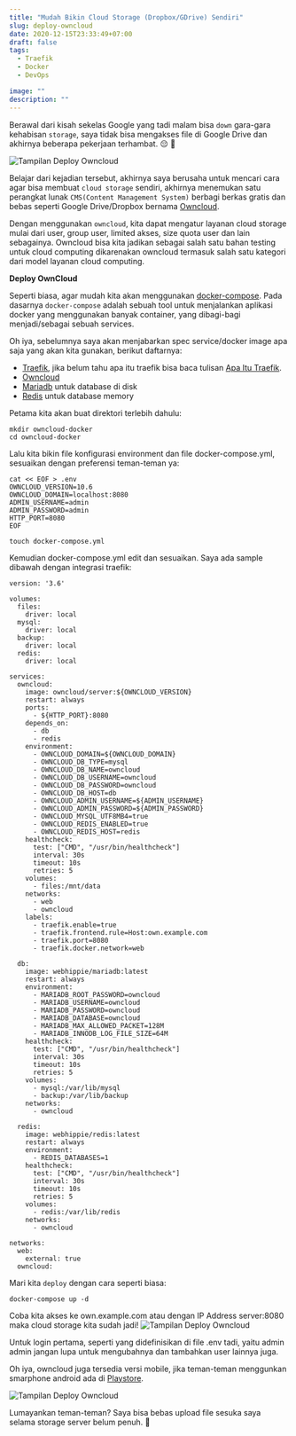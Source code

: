 ```yaml
---
title: "Mudah Bikin Cloud Storage (Dropbox/GDrive) Sendiri"
slug: deploy-owncloud
date: 2020-12-15T23:33:49+07:00
draft: false
tags:
  - Traefik
  - Docker
  - DevOps

image: ""
description: ""
---
```


Berawal dari kisah sekelas Google yang tadi malam bisa `down` gara-gara kehabisan `storage`, saya tidak bisa mengakses file di Google Drive dan akhirnya beberapa pekerjaan terhambat. 😔 🤕

![Tampilan Deploy Owncloud](/img/deploy-owncloud/1.jpg)

Belajar dari kejadian tersebut, akhirnya saya berusaha untuk mencari cara agar bisa membuat `cloud storage` sendiri, akhirnya menemukan satu perangkat lunak `CMS(Content Management System)` berbagi berkas gratis dan bebas seperti Google Drive/Dropbox bernama [Owncloud](https://owncloud.com/).

Dengan menggunakan `owncloud`, kita dapat mengatur layanan cloud storage mulai dari user, group user, limited akses, size quota user dan lain sebagainya. Owncloud bisa kita jadikan sebagai salah satu bahan testing untuk cloud computing dikarenakan owncloud termasuk salah satu kategori dari model layanan cloud computing.

**Deploy OwnCloud**

Seperti biasa, agar mudah kita akan menggunakan [docker-compose](https://docs.docker.com/compose/). Pada dasarnya `docker-compose` adalah sebuah tool untuk menjalankan aplikasi docker yang menggunakan banyak container, yang dibagi-bagi menjadi/sebagai sebuah services.

Oh iya, sebelumnya saya akan menjabarkan spec service/docker image apa saja yang akan kita gunakan, berikut daftarnya:

- [Traefik](https://doc.traefik.io/traefik/), jika belum tahu apa itu traefik bisa baca tulisan [Apa Itu Traefik](/posts/apa-itu-traefik/).
- [Owncloud](https://hub.docker.com/_/owncloud)
- [Mariadb](https://hub.docker.com/r/webhippie/mariadb/) untuk database di disk
- [Redis](https://hub.docker.com/r/webhippie/redis) untuk database memory

Petama kita akan buat direktori terlebih dahulu:

    mkdir owncloud-docker
    cd owncloud-docker

Lalu kita bikin file konfigurasi environment dan file docker-compose.yml, sesuaikan dengan preferensi teman-teman ya:

    cat << EOF > .env
    OWNCLOUD_VERSION=10.6
    OWNCLOUD_DOMAIN=localhost:8080
    ADMIN_USERNAME=admin
    ADMIN_PASSWORD=admin
    HTTP_PORT=8080
    EOF

    touch docker-compose.yml

Kemudian docker-compose.yml edit dan sesuaikan. Saya ada sample dibawah dengan integrasi traefik:

    version: '3.6'

    volumes:
      files:
        driver: local
      mysql:
        driver: local
      backup:
        driver: local
      redis:
        driver: local

    services:
      owncloud:
        image: owncloud/server:${OWNCLOUD_VERSION}
        restart: always
        ports:
          - ${HTTP_PORT}:8080
        depends_on:
          - db
          - redis
        environment:
          - OWNCLOUD_DOMAIN=${OWNCLOUD_DOMAIN}
          - OWNCLOUD_DB_TYPE=mysql
          - OWNCLOUD_DB_NAME=owncloud
          - OWNCLOUD_DB_USERNAME=owncloud
          - OWNCLOUD_DB_PASSWORD=owncloud
          - OWNCLOUD_DB_HOST=db
          - OWNCLOUD_ADMIN_USERNAME=${ADMIN_USERNAME}
          - OWNCLOUD_ADMIN_PASSWORD=${ADMIN_PASSWORD}
          - OWNCLOUD_MYSQL_UTF8MB4=true
          - OWNCLOUD_REDIS_ENABLED=true
          - OWNCLOUD_REDIS_HOST=redis
        healthcheck:
          test: ["CMD", "/usr/bin/healthcheck"]
          interval: 30s
          timeout: 10s
          retries: 5
        volumes:
          - files:/mnt/data
        networks:
          - web
          - owncloud
        labels:
          - traefik.enable=true
          - traefik.frontend.rule=Host:own.example.com
          - traefik.port=8080
          - traefik.docker.network=web

      db:
        image: webhippie/mariadb:latest
        restart: always
        environment:
          - MARIADB_ROOT_PASSWORD=owncloud
          - MARIADB_USERNAME=owncloud
          - MARIADB_PASSWORD=owncloud
          - MARIADB_DATABASE=owncloud
          - MARIADB_MAX_ALLOWED_PACKET=128M
          - MARIADB_INNODB_LOG_FILE_SIZE=64M
        healthcheck:
          test: ["CMD", "/usr/bin/healthcheck"]
          interval: 30s
          timeout: 10s
          retries: 5
        volumes:
          - mysql:/var/lib/mysql
          - backup:/var/lib/backup
        networks:
          - owncloud

      redis:
        image: webhippie/redis:latest
        restart: always
        environment:
          - REDIS_DATABASES=1
        healthcheck:
          test: ["CMD", "/usr/bin/healthcheck"]
          interval: 30s
          timeout: 10s
          retries: 5
        volumes:
          - redis:/var/lib/redis
        networks:
          - owncloud

    networks:
      web:
        external: true
      owncloud:

Mari kita `deploy` dengan cara seperti biasa:

    docker-compose up -d

Coba kita akses ke own.example.com atau dengan IP Address server:8080 maka cloud storage kita sudah jadi! ![Tampilan Deploy Owncloud](/img/deploy-owncloud/2.png)

Untuk login pertama, seperti yang didefinisikan di file .env tadi, yaitu admin admin jangan lupa untuk mengubahnya dan tambahkan user lainnya juga.

Oh iya, owncloud juga tersedia versi mobile, jika teman-teman menggunkan smarphone android ada di [Playstore](https://play.google.com/store/apps/details?id=com.owncloud.android&hl=en&gl=US).

![Tampilan Deploy Owncloud](/img/deploy-owncloud/3.jpg)

Lumayankan teman-teman? Saya bisa bebas upload file sesuka saya selama storage server belum penuh. 🥳
